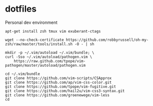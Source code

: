 dotfiles
========

Personal dev environment

    apt-get install zsh tmux vim exuberant-ctags

    wget --no-check-certificate https://github.com/robbyrussell/oh-my-zsh/raw/master/tools/install.sh -O - | sh

    mkdir -p ~/.vim/autoload ~/.vim/bundle; \
    curl -Sso ~/.vim/autoload/pathogen.vim \
        https://raw.github.com/tpope/vim-pathogen/master/autoload/pathogen.vim

    cd ~/.vim/bundle
    git clone https://github.com/vim-scripts/CSApprox
    git clone https://github.com/ap/vim-css-color.git
    git clone https://github.com/tpope/vim-fugitive.git
    git clone https://github.com/hail2u/vim-css3-syntax.git
    git clone https://github.com/groenewege/vim-less
    cd
